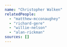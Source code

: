 ```yaml
---
name: "Christopher Walken"
relatedPeople:
  - "matthew-mcconaughey"
  - "richard-gere"
  - "willie-nelson"
  - "alan-rickman"
sources: []
---
```


